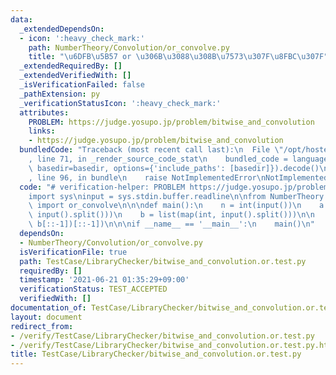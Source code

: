 ```yaml
---
data:
  _extendedDependsOn:
  - icon: ':heavy_check_mark:'
    path: NumberTheory/Convolution/or_convolve.py
    title: "\u6DFB\u5B57 or \u306B\u3088\u308B\u7573\u307F\u8FBC\u307F"
  _extendedRequiredBy: []
  _extendedVerifiedWith: []
  _isVerificationFailed: false
  _pathExtension: py
  _verificationStatusIcon: ':heavy_check_mark:'
  attributes:
    PROBLEM: https://judge.yosupo.jp/problem/bitwise_and_convolution
    links:
    - https://judge.yosupo.jp/problem/bitwise_and_convolution
  bundledCode: "Traceback (most recent call last):\n  File \"/opt/hostedtoolcache/Python/3.10.5/x64/lib/python3.10/site-packages/onlinejudge_verify/documentation/build.py\"\
    , line 71, in _render_source_code_stat\n    bundled_code = language.bundle(stat.path,\
    \ basedir=basedir, options={'include_paths': [basedir]}).decode()\n  File \"/opt/hostedtoolcache/Python/3.10.5/x64/lib/python3.10/site-packages/onlinejudge_verify/languages/python.py\"\
    , line 96, in bundle\n    raise NotImplementedError\nNotImplementedError\n"
  code: "# verification-helper: PROBLEM https://judge.yosupo.jp/problem/bitwise_and_convolution\n\
    import sys\ninput = sys.stdin.buffer.readline\n\nfrom NumberTheory.Convolution.or_convolve\
    \ import or_convolve\n\n\ndef main():\n    n = int(input())\n    a = list(map(int,\
    \ input().split()))\n    b = list(map(int, input().split()))\n\n    print(*or_convolve(a[::-1],\
    \ b[::-1])[::-1])\n\n\nif __name__ == '__main__':\n    main()\n"
  dependsOn:
  - NumberTheory/Convolution/or_convolve.py
  isVerificationFile: true
  path: TestCase/LibraryChecker/bitwise_and_convolution.or.test.py
  requiredBy: []
  timestamp: '2021-06-21 01:35:29+09:00'
  verificationStatus: TEST_ACCEPTED
  verifiedWith: []
documentation_of: TestCase/LibraryChecker/bitwise_and_convolution.or.test.py
layout: document
redirect_from:
- /verify/TestCase/LibraryChecker/bitwise_and_convolution.or.test.py
- /verify/TestCase/LibraryChecker/bitwise_and_convolution.or.test.py.html
title: TestCase/LibraryChecker/bitwise_and_convolution.or.test.py
---
```

